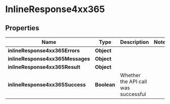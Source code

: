 # InlineResponse4xx365

## Properties
Name | Type | Description | Notes
------------ | ------------- | ------------- | -------------
**inlineResponse4xx365Errors** | **Object** |  | 
**inlineResponse4xx365Messages** | **Object** |  | 
**inlineResponse4xx365Result** | **Object** |  | 
**inlineResponse4xx365Success** | **Boolean** | Whether the API call was successful | 
